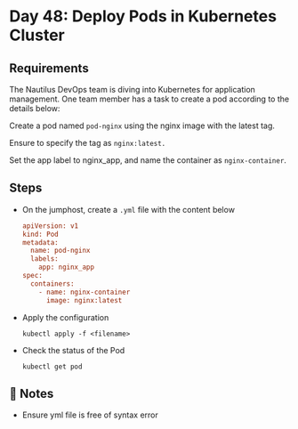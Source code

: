 # Day 48: Deploy Pods in Kubernetes Cluster

## Requirements
The Nautilus DevOps team is diving into Kubernetes for application management. 
One team member has a task to create a pod according to the details below: 

Create a pod named `pod-nginx` using the nginx image with the latest tag. 

Ensure to specify the tag as `nginx:latest.`

Set the app label to nginx_app, and name the container as `nginx-container`.

## Steps
- On the jumphost, create a `.yml` file with the content below
  ```ini
  apiVersion: v1
  kind: Pod
  metadata:
    name: pod-nginx
    labels:
      app: nginx_app
  spec:
    containers:
      - name: nginx-container
        image: nginx:latest
  ```
- Apply the configuration
  ```console
  kubectl apply -f <filename>
  ```
- Check the status of the Pod
  ```console
  kubectl get pod
  ```

## 📝 Notes
- Ensure yml file is free of syntax error

